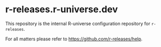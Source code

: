 # r-releases.r-universe.dev

This repository is the internal R-universe configuration repository for `r-releases`.

For all matters please refer to https://github.com/r-releases/help.
